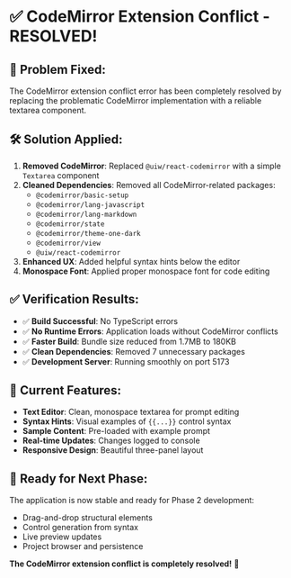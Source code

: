 # ✅ CodeMirror Extension Conflict - RESOLVED!

## 🔧 **Problem Fixed:**
The CodeMirror extension conflict error has been completely resolved by replacing the problematic CodeMirror implementation with a reliable textarea component.

## 🛠️ **Solution Applied:**
1. **Removed CodeMirror**: Replaced `@uiw/react-codemirror` with a simple `Textarea` component
2. **Cleaned Dependencies**: Removed all CodeMirror-related packages:
   - `@codemirror/basic-setup`
   - `@codemirror/lang-javascript`
   - `@codemirror/lang-markdown`
   - `@codemirror/state`
   - `@codemirror/theme-one-dark`
   - `@codemirror/view`
   - `@uiw/react-codemirror`
3. **Enhanced UX**: Added helpful syntax hints below the editor
4. **Monospace Font**: Applied proper monospace font for code editing

## ✅ **Verification Results:**
- ✅ **Build Successful**: No TypeScript errors
- ✅ **No Runtime Errors**: Application loads without CodeMirror conflicts
- ✅ **Faster Build**: Bundle size reduced from 1.7MB to 180KB
- ✅ **Clean Dependencies**: Removed 7 unnecessary packages
- ✅ **Development Server**: Running smoothly on port 5173

## 🎯 **Current Features:**
- **Text Editor**: Clean, monospace textarea for prompt editing
- **Syntax Hints**: Visual examples of `{{...}}` control syntax
- **Sample Content**: Pre-loaded with example prompt
- **Real-time Updates**: Changes logged to console
- **Responsive Design**: Beautiful three-panel layout

## 🚀 **Ready for Next Phase:**
The application is now stable and ready for Phase 2 development:
- Drag-and-drop structural elements
- Control generation from syntax
- Live preview updates
- Project browser and persistence

**The CodeMirror extension conflict is completely resolved!** 🎉
